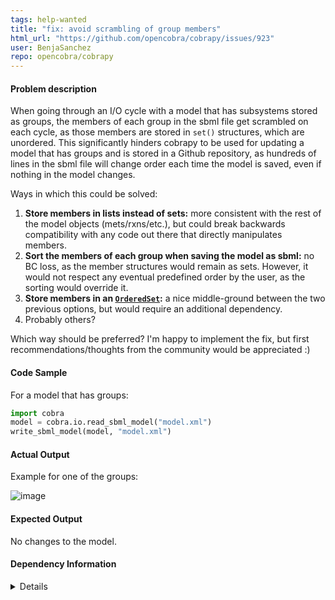 ```yaml
---
tags: help-wanted
title: "fix: avoid scrambling of group members"
html_url: "https://github.com/opencobra/cobrapy/issues/923"
user: BenjaSanchez
repo: opencobra/cobrapy
---
```


#### Problem description

When going through an I/O cycle with a model that has subsystems stored as groups, the members of each group in the sbml file get scrambled on each cycle, as those members are stored in `set()` structures, which are unordered. This significantly hinders cobrapy to be used for updating a model that has groups and is stored in a Github repository, as hundreds of lines in the sbml file will change order each time the model is saved, even if nothing in the model changes.

Ways in which this could be solved:
1. **Store members in lists instead of sets:** more consistent with the rest of the model objects (mets/rxns/etc.), but could break backwards compatibility with any code out there that directly manipulates members.
2. **Sort the members of each group when saving the model as sbml:** no BC loss, as the member structures would remain as sets. However, it would not respect any eventual predefined order by the user, as the sorting would override it.
3. **Store members in an [`OrderedSet`](https://pypi.org/project/ordered-set/):** a nice middle-ground between the two previous options, but would require an additional dependency.
4. Probably others?

Which way should be preferred? I'm happy to implement the fix, but first recommendations/thoughts from the community would be appreciated :)

#### Code Sample

For a model that has groups:

```python
import cobra
model = cobra.io.read_sbml_model("model.xml")
write_sbml_model(model, "model.xml")
```

#### Actual Output

Example for one of the groups:

![image](https://user-images.githubusercontent.com/9384349/70071541-cc7aeb80-15f5-11ea-85a4-d31d3b7c1984.png)

#### Expected Output

No changes to the model.

#### Dependency Information

<details>

System Information
==================
OS         Windows
OS-release      10
Python       3.7.5
Package Versions
================
cobra                                    0.17.1
depinfo                                   1.5.1
future                                   0.18.2
numpy                                    1.17.4
optlang                                   1.4.4
pandas                                   0.25.3
pip                                      19.3.1
python-libsbml-experimental              5.18.0
ruamel.yaml                              0.16.5
setuptools                  42.0.1.post20191125
six                                      1.13.0
swiglpk                                  4.65.0
wheel                                    0.33.6

</details>
